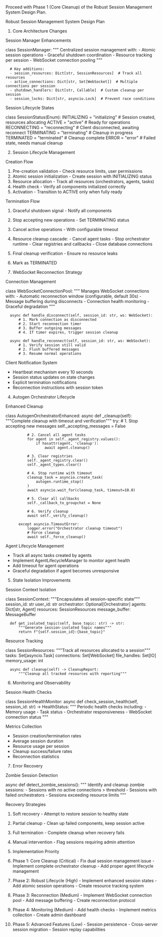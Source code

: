 Proceed with Phase 1 (Core Cleanup) of the Robust Session Management System Design Plan.

Robust Session Management System Design Plan

1. Core Architecture Changes

  Session Manager Enhancements

  class SessionManager:
      """
      Centralized session management with:
      - Atomic session operations
      - Graceful shutdown coordination
      - Resource tracking per session
      - WebSocket connection pooling
      """

      # Key additions:
      - session_resources: Dict[str, SessionResources]  # Track all resources
      - active_connections: Dict[str, Set[WebSocket]]  # Multiple connections per session
      - shutdown_handlers: Dict[str, Callable]  # Custom cleanup per session
      - session_locks: Dict[str, asyncio.Lock]  # Prevent race conditions

  Session Lifecycle States

  class SessionStatus(Enum):
      INITIALIZING = "initializing"    # Session created, resources allocating
      ACTIVE = "active"               # Ready for operations
      RECONNECTING = "reconnecting"   # Client disconnected, awaiting reconnect
      TERMINATING = "terminating"     # Cleanup in progress
      TERMINATED = "terminated"       # Cleanup complete
      ERROR = "error"                # Failed state, needs manual cleanup

  2. Session Lifecycle Management

  Creation Flow

  1. Pre-creation validation - Check resource limits, user permissions
  2. Atomic session initialization - Create session with INITIALIZING status
  3. Resource allocation - Track all resources (orchestrators, agents, tasks)
  4. Health check - Verify all components initialized correctly
  5. Activation - Transition to ACTIVE only when fully ready

  Termination Flow

  1. Graceful shutdown signal - Notify all components
  2. Stop accepting new operations - Set TERMINATING status
  3. Cancel active operations - With configurable timeout
  4. Resource cleanup cascade:
    - Cancel agent tasks
    - Stop orchestrator runtime
    - Clear registries and callbacks
    - Close database connections
  5. Final cleanup verification - Ensure no resource leaks
  6. Mark as TERMINATED

  3. WebSocket Reconnection Strategy

  Connection Management

  class WebSocketConnectionPool:
      """
      Manages WebSocket connections with:
      - Automatic reconnection window (configurable, default 30s)
      - Message buffering during disconnects
      - Connection health monitoring
      - Graceful degradation
      """

      async def handle_disconnect(self, session_id: str, ws: WebSocket):
          # 1. Mark connection as disconnected
          # 2. Start reconnection timer
          # 3. Buffer outgoing messages
          # 4. If timer expires, trigger session cleanup

      async def handle_reconnect(self, session_id: str, ws: WebSocket):
          # 1. Verify session still valid
          # 2. Flush buffered messages
          # 3. Resume normal operations

  Client Notification System

  - Heartbeat mechanism every 10 seconds
  - Session status updates on state changes
  - Explicit termination notifications
  - Reconnection instructions with session token

  4. Autogen Orchestrator Lifecycle

  Enhanced Cleanup

  class AutogenOrchestratorEnhanced:
      async def _cleanup(self):
          """Complete cleanup with timeout and verification"""
          try:
              # 1. Stop accepting new messages
              self._accepting_messages = False

              # 2. Cancel all agent tasks
              for agent in self._agent_registry.values():
                  if hasattr(agent, 'cleanup'):
                      await agent.cleanup()

              # 3. Clear registries
              self._agent_registry.clear()
              self._agent_types.clear()

              # 4. Stop runtime with timeout
              cleanup_task = asyncio.create_task(
                  autogen.runtime_stop()
              )
              await asyncio.wait_for(cleanup_task, timeout=10.0)

              # 5. Clear all callbacks
              self._callback_to_groupchat = None

              # 6. Verify cleanup
              await self._verify_cleanup()

          except asyncio.TimeoutError:
              logger.error("Orchestrator cleanup timeout")
              # Force cleanup
              await self._force_cleanup()

  Agent Lifecycle Management

  - Track all async tasks created by agents
  - Implement AgentLifecycleManager to monitor agent health
  - Add timeout for agent operations
  - Graceful degradation if agent becomes unresponsive

  5. State Isolation Improvements

  Session Context Isolation

  class SessionContext:
      """Encapsulates all session-specific state"""
      session_id: str
      user_id: str
      orchestrator: Optional[Orchestrator]
      agents: Dict[str, Agent]
      resources: SessionResources
      message_buffer: MessageBuffer

      def get_isolated_topic(self, base_topic: str) -> str:
          """Generate session-isolated topic names"""
          return f"{self.session_id}:{base_topic}"

  Resource Tracking

  class SessionResources:
      """Track all resources allocated to a session"""
      tasks: Set[asyncio.Task]
      connections: Set[WebSocket]
      file_handles: Set[IO]
      memory_usage: int

      async def cleanup(self) -> CleanupReport:
          """Cleanup all tracked resources with reporting"""

  6. Monitoring and Observability

  Session Health Checks

  class SessionHealthMonitor:
      async def check_session_health(self, session_id: str) -> HealthStatus:
          """
          Periodic health checks including:
          - Memory usage
          - Task status
          - Orchestrator responsiveness
          - WebSocket connection status
          """

  Metrics Collection

  - Session creation/termination rates
  - Average session duration
  - Resource usage per session
  - Cleanup success/failure rates
  - Reconnection statistics

  7. Error Recovery

  Zombie Session Detection

  async def detect_zombie_sessions():
      """
      Identify and cleanup zombie sessions:
      - Sessions with no active connections > threshold
      - Sessions with failed orchestrators
      - Sessions exceeding resource limits
      """

  Recovery Strategies

  1. Soft recovery - Attempt to restore session to healthy state
  2. Partial cleanup - Clean up failed components, keep session active
  3. Full termination - Complete cleanup when recovery fails
  4. Manual intervention - Flag sessions requiring admin attention

  8. Implementation Priority

  1. Phase 1: Core Cleanup (Critical)
    - Fix dual session management issue
    - Implement complete orchestrator cleanup
    - Add proper agent lifecycle management
  2. Phase 2: Robust Lifecycle (High)
    - Implement enhanced session states
    - Add atomic session operations
    - Create resource tracking system
  3. Phase 3: Reconnection (Medium)
    - Implement WebSocket connection pool
    - Add message buffering
    - Create reconnection protocol
  4. Phase 4: Monitoring (Medium)
    - Add health checks
    - Implement metrics collection
    - Create admin dashboard
  5. Phase 5: Advanced Features (Low)
    - Session persistence
    - Cross-server session migration
    - Session replay capabilities